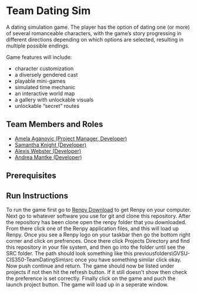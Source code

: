 # Team Dating Sim

A dating simulation game. The player has the option of dating one (or more) of several romanceable characters, with the game’s story progressing in different directions depending on which options are selected, resulting in multiple possible endings.

Game features will include:
* character customization
* a diversely gendered cast
* playable mini-games
* simulated time mechanic
* an interactive world map
* a gallery with unlockable visuals
* unlockable “secret” routes

## Team Members and Roles

* [Amela Aganovic (Project Manager, Developer)](https://github.com/aganovia/CIS350-HW2-Aganovic)
* [Samantha Knight (Developer)](https://github.com/knigsam/CIS350-HW2-Knight) 
* [Alexis Webster (Developer)](https://github.com/lexiwexie01/CIS350-HW2-Webster)
* [Andrea Mantke (Developer)](https://github.com/neptunehues/CIS350-HW2-Mantke)

## Prerequisites

## Run Instructions
To run the game first go to [Renpy Download](https://www.renpy.org/latest.html) to get Renpy on your computer. Next go to whatever software you use for git and clone this repository. After the repository has been clone open the renpy folder that you downloaded. From there click one of the Renpy application files, and this will load up Renpy. Once you see a Renpy logo on your taskbar then go the bottom right corner and click on prefrences. Once there click Projects Directory and find this repository in your file system, and then go into the folder until see the SRC folder. The path should look something like this previousfolders\GVSU-CIS350-TeamDatingSim\src once you have something similar click okay. Now push continue and return. The game should now be listed under projects if not then hit the refresh button. If it still doesn't show then check the preference is set correctly. Finally click on the game and puch the launch project button. The game will load up in a seperate window.

